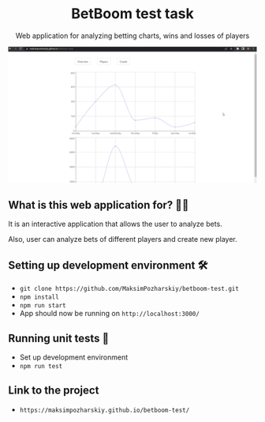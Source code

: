 <h1 align="center">BetBoom test task</h1>

<div align="center">Web application for analyzing betting charts, wins and losses of players</div>

![App screenshot](./readme_src/screenshot-app.png)

## What is this web application for? 🤷‍♀️

It is an interactive application that allows the user to analyze bets.

Also, user can analyze bets of different players and create new player.

## Setting up development environment 🛠

- `git clone https://github.com/MaksimPozharskiy/betboom-test.git`
- `npm install`
- `npm run start`
- App should now be running on `http://localhost:3000/`

## Running unit tests 🚥

- Set up development environment
- `npm run test`

## Link to the project
- `https://maksimpozharskiy.github.io/betboom-test/`